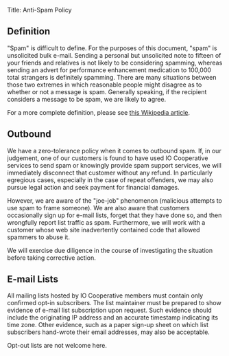 Title: Anti-Spam Policy

## Definition

"Spam" is difficult to define. For the purposes of this document, "spam" is unsolicited bulk e-mail. Sending a personal but unsolicited note to fifteen of your friends and relatives is not likely to be considering spamming, whereas sending an advert for performance enhancement medication to 100,000 total strangers is definitely spamming. There are many situations between those two extremes in which reasonable people might disagree as to whether or not a message is spam. Generally speaking, if the recipient considers a message to be spam, we are likely to agree.

For a more complete definition, please see [this Wikipedia article][Spam (electronic)].

   [Spam (electronic)]: http://en.wikipedia.org/wiki/Spam_%28electronic%29


## Outbound

We have a zero-tolerance policy when it comes to outbound spam. If, in our judgement, one of our customers is found to have used IO Cooperative services to send spam or knowingly provide spam support services, we will immediately disconnect that customer without any refund. In particularly egregious cases, especially in the case of repeat offenders, we may also pursue legal action and seek payment for financial damages.

However, we are aware of the "joe-job" phenomenon (malicious attempts to use spam to frame someone). We are also aware that customers occasionally sign up for e-mail lists, forget that they have done so, and then wrongfully report list traffic as spam. Furthermore, we will work with a customer whose web site inadvertently contained code that allowed spammers to abuse it.

We will exercise due diligence in the course of investigating the situation before taking corrective action.

## E-mail Lists

All mailing lists hosted by IO Cooperative members must contain only confirmed opt-in subscribers. The list maintainer must be prepared to show evidence of e-mail list subscription upon request. Such evidence should include the originating IP address and an accurate timestamp indicating its time zone. Other evidence, such as a paper sign-up sheet on which list subscribers hand-wrote their email addresses, may also be acceptable.

Opt-out lists are not welcome here.

